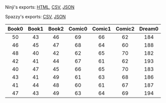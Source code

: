 Ninji's exports: [HTML](https://wuffs.org/acnh/bcsv_150/html/NpcLooksParam.html), [CSV](https://wuffs.org/acnh/bcsv_150/csv/NpcLooksParam.csv), [JSON](https://wuffs.org/acnh/bcsv_150/json/NpcLooksParam.json)

Spazzy's exports: [CSV](https://github.com/McSpazzy/acnh-csv/blob/master/NpcLooksParam.csv), [JSON](https://github.com/McSpazzy/acnh-json/blob/master/NpcLooksParam.json)

| Book0 | Book1 | Book2 | Comic0 | Comic1 | Comic2 | Dream0 | Dream1 | Dream2 | Drink0 | Drink1 | Drink2 | Food0 | Food1 | Food2 | Hobby0 | Hobby1 | Hobby2 | Movie0 | Movie1 | Movie2 | Music0 | Music1 | Music2 | Speciality0 | Speciality1 | Speciality2 | Sports0 | Sports1 | Sports2 | TvProgram0 | TvProgram1 | TvProgram2 | UniqueID | Label |
|:--:|:--:|:--:|:--:|:--:|:--:|:--:|:--:|:--:|:--:|:--:|:--:|:--:|:--:|:--:|:--:|:--:|:--:|:--:|:--:|:--:|:--:|:--:|:--:|:--:|:--:|:--:|:--:|:--:|:--:|:--:|:--:|:--:|:--:|:--:|
| 50 | 43 | 46 | 69 | 66 | 62 | 184 | 191 | 185 | 143 | 144 | 145 | 161 | 166 | 171 | 207 | 206 | 201 | 88 | 86 | 83 | 27 | 25 | 28 | 223 | 222 | 220 | 128 | 124 | 130 | 103 | 110 | 104 | 0 | 'boy_normal' | 
| 46 | 45 | 47 | 68 | 64 | 60 | 188 | 190 | 181 | 148 | 146 | 143 | 167 | 160 | 169 | 203 | 202 | 214 | 84 | 82 | 80 | 24 | 21 | 25 | 221 | 226 | 231 | 120 | 129 | 121 | 107 | 101 | 109 | 1 | 'boy_active' | 
| 48 | 40 | 42 | 62 | 65 | 70 | 182 | 187 | 180 | 140 | 142 | 147 | 164 | 167 | 172 | 211 | 200 | 213 | 87 | 85 | 90 | 21 | 23 | 26 | 227 | 226 | 230 | 125 | 131 | 127 | 105 | 102 | 107 | 2 | 'boy_pride' | 
| 42 | 41 | 44 | 67 | 61 | 62 | 193 | 183 | 194 | 142 | 141 | 149 | 165 | 163 | 168 | 208 | 204 | 211 | 81 | 90 | 80 | 23 | 25 | 27 | 225 | 224 | 230 | 123 | 122 | 129 | 106 | 100 | 103 | 3 | 'boy_snobby' | 
| 40 | 47 | 45 | 66 | 65 | 70 | 183 | 191 | 189 | 150 | 145 | 140 | 166 | 162 | 173 | 200 | 205 | 212 | 85 | 86 | 81 | 20 | 21 | 22 | 229 | 220 | 228 | 130 | 123 | 126 | 110 | 104 | 105 | 4 | 'girl_normal' | 
| 43 | 41 | 49 | 61 | 63 | 68 | 186 | 193 | 184 | 144 | 140 | 146 | 162 | 161 | 175 | 206 | 209 | 204 | 89 | 88 | 82 | 20 | 24 | 27 | 222 | 225 | 229 | 126 | 120 | 131 | 109 | 101 | 103 | 5 | 'girl_active' | 
| 41 | 44 | 48 | 60 | 61 | 67 | 187 | 192 | 185 | 141 | 147 | 149 | 163 | 164 | 174 | 210 | 203 | 213 | 80 | 81 | 89 | 22 | 23 | 28 | 231 | 228 | 223 | 122 | 124 | 128 | 100 | 108 | 106 | 6 | 'girl_pride' | 
| 47 | 43 | 49 | 63 | 64 | 69 | 194 | 188 | 180 | 146 | 148 | 150 | 160 | 165 | 170 | 201 | 208 | 205 | 83 | 84 | 87 | 26 | 20 | 24 | 220 | 224 | 227 | 121 | 127 | 125 | 102 | 110 | 108 | 7 | 'girl_big_sis' | 
